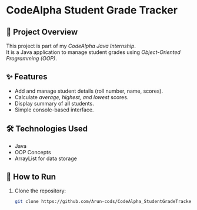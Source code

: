 # CodeAlpha Student Grade Tracker

## 📌 Project Overview
This project is part of my *CodeAlpha Java Internship*.  
It is a Java application to manage student grades using *Object-Oriented Programming (OOP)*.

## ✨ Features
- Add and manage student details (roll number, name, scores).
- Calculate *average, highest, and lowest* scores.
- Display summary of all students.
- Simple console-based interface.

## 🛠 Technologies Used
- Java  
- OOP Concepts  
- ArrayList for data storage  

## 🚀 How to Run
1. Clone the repository:
   ```bash
   git clone https://github.com/Arun-cods/CodeAlpha_StudentGradeTracker.git
